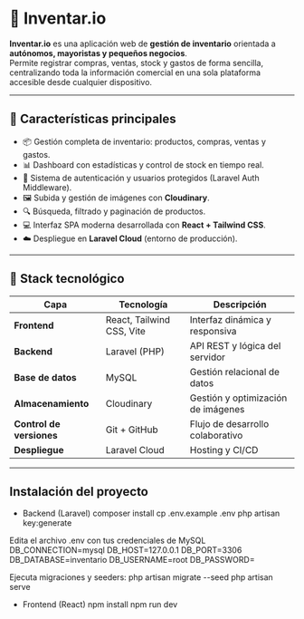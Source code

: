 # 🧾 Inventar.io

**Inventar.io** es una aplicación web de **gestión de inventario** orientada a **autónomos, mayoristas y pequeños negocios**.  
Permite registrar compras, ventas, stock y gastos de forma sencilla, centralizando toda la información comercial en una sola plataforma accesible desde cualquier dispositivo.

---

## 🚀 Características principales

- 📦 Gestión completa de inventario: productos, compras, ventas y gastos.  
- 📊 Dashboard con estadísticas y control de stock en tiempo real.  
- 👥 Sistema de autenticación y usuarios protegidos (Laravel Auth Middleware).  
- 🖼️ Subida y gestión de imágenes con **Cloudinary**.  
- 🔍 Búsqueda, filtrado y paginación de productos.  
- 💻 Interfaz SPA moderna desarrollada con **React + Tailwind CSS**.  
- ☁️ Despliegue en **Laravel Cloud** (entorno de producción).  

---

## 🧩 Stack tecnológico

| Capa | Tecnología | Descripción |
|------|-------------|-------------|
| **Frontend** | React, Tailwind CSS, Vite | Interfaz dinámica y responsiva |
| **Backend** | Laravel (PHP) | API REST y lógica del servidor |
| **Base de datos** | MySQL | Gestión relacional de datos |
| **Almacenamiento** | Cloudinary | Gestión y optimización de imágenes |
| **Control de versiones** | Git + GitHub | Flujo de desarrollo colaborativo |
| **Despliegue** | Laravel Cloud | Hosting y CI/CD |

---

## Instalación del proyecto
- Backend (Laravel)
composer install
cp .env.example .env
php artisan key:generate

Edita el archivo .env con tus credenciales de MySQL
DB_CONNECTION=mysql
DB_HOST=127.0.0.1
DB_PORT=3306
DB_DATABASE=inventario
DB_USERNAME=root
DB_PASSWORD=

Ejecuta migraciones y seeders:
php artisan migrate --seed
php artisan serve

- Frontend (React)
npm install
npm run dev

